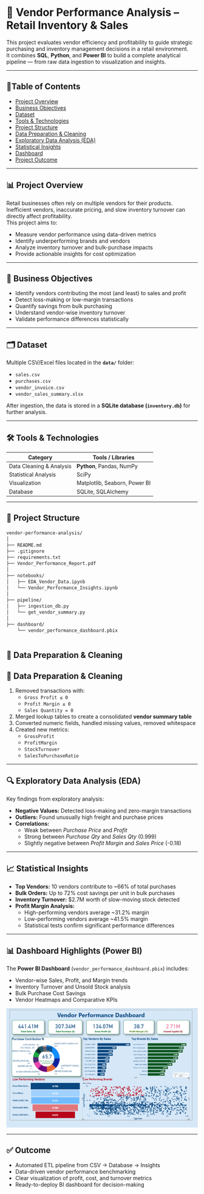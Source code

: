 # 🧾 Vendor Performance Analysis – Retail Inventory & Sales

This project evaluates vendor efficiency and profitability to guide strategic purchasing and inventory management decisions in a retail environment.  
It combines **SQL**, **Python**, and **Power BI** to build a complete analytical pipeline — from raw data ingestion to visualization and insights.

---

## 📌Table of Contents
- <a href="#project-overview">Project Overview</a>
- <a href="#business-objectives">Business Objectives</a>
- <a href="#dataset">Dataset</a>
- <a href="#tools--technologies">Tools & Technologies</a>
- <a href="#project-structure">Project Structure</a>
- <a href="#data-preparation--cleaning">Data Preparation & Cleaning</a>
- <a href="#exploratory-data-analysis-eda">Exploratory Data Analysis (EDA)</a>
- <a href="#statistical-insights">Statistical Insights</a>
- <a href="#dashboard-highlights-power-bi">Dashboard</a>
- <a href="#project-outcome">Project Outcome</a>


---

<h2><a class="anchor" id="Project Overview"></a>📊 Project Overview</h2>

Retail businesses often rely on multiple vendors for their products. Inefficient vendors, inaccurate pricing, and slow inventory turnover can directly affect profitability.  
This project aims to:
- Measure vendor performance using data-driven metrics  
- Identify underperforming brands and vendors  
- Analyze inventory turnover and bulk-purchase impacts  
- Provide actionable insights for cost optimization  

---

<h2><a class="anchor" id="Business Objectives"></a>🧠 Business Objectives</h2>

- Identify vendors contributing the most (and least) to sales and profit  
- Detect loss-making or low-margin transactions  
- Quantify savings from bulk purchasing  
- Understand vendor-wise inventory turnover  
- Validate performance differences statistically  

---

<h2><a class="anchor" id="Dataset"></a> 🗂️ Dataset</h2>

Multiple CSV/Excel files located in the **`data/`** folder:  
- `sales.csv`  
- `purchases.csv`  
- `vendor_invoice.csv`  
- `vendor_sales_summary.xlsx`  

After ingestion, the data is stored in a **SQLite database (`inventory.db`)** for further analysis.

---

<h2><a class="anchor" id="Tools & Technologies"></a> 🛠️ Tools & Technologies</h2>

| Category | Tools / Libraries |
|-----------|-------------------|
| Data Cleaning & Analysis | **Python**, Pandas, NumPy |
| Statistical Analysis | SciPy |
| Visualization | Matplotlib, Seaborn, Power BI |
| Database | SQLite, SQLAlchemy |

---

<h2><a class="anchor" id="Project Structure"></a> 🧩 Project Structure</h2>

```
vendor-performance-analysis/
│
├── README.md
├── .gitignore
├── requirements.txt
├── Vendor_Performance_Report.pdf
│
├── notebooks/
│   ├── EDA_Vendor_Data.ipynb
│   └── Vendor_Performance_Insights.ipynb
│
├── pipeline/
│   ├── ingestion_db.py
│   └── get_vendor_summary.py
│
├── dashboard/
    └── vendor_performance_dashboard.pbix


```

<h2><a class="anchor" id="Data Preparation & Cleaning"></a>🧹 Data Preparation & Cleaning</h2>

## 🧹 Data Preparation & Cleaning
1. Removed transactions with:
   - `Gross Profit ≤ 0`
   - `Profit Margin ≤ 0`
   - `Sales Quantity = 0`
2. Merged lookup tables to create a consolidated **vendor summary table**
3. Converted numeric fields, handled missing values, removed whitespace  
4. Created new metrics:
   - `GrossProfit`
   - `ProfitMargin`
   - `StockTurnover`
   - `SalesToPurchaseRatio`

---

<h2><a class="anchor" id="Exploratory Data Analysis (EDA)"></a> 🔍 Exploratory Data Analysis (EDA)</h2>

Key findings from exploratory analysis:
- **Negative Values:** Detected loss-making and zero-margin transactions  
- **Outliers:** Found unusually high freight and purchase prices  
- **Correlations:**
  - Weak between *Purchase Price* and *Profit*  
  - Strong between *Purchase Qty* and *Sales Qty* (0.999)  
  - Slightly negative between *Profit Margin* and *Sales Price* (-0.18)

---

<h2><a class="anchor" id="Statistical Insights"></a> 📈 Statistical Insights</h2>

- **Top Vendors:** 10 vendors contribute to ~66% of total purchases  
- **Bulk Orders:** Up to 72% cost savings per unit in bulk purchases  
- **Inventory Turnover:** \$2.7M worth of slow-moving stock detected  
- **Profit Margin Analysis:**
  - High-performing vendors average ~31.2% margin  
  - Low-performing vendors average ~41.5% margin  
  - Statistical tests confirm significant performance differences  

---

<h2><a class="anchor" id="Dashboard Highlights (Power BI)"></a>  📊 Dashboard Highlights (Power BI)</h2>

The **Power BI Dashboard** (`vendor_performance_dashboard.pbix`) includes:
- Vendor-wise Sales, Profit, and Margin trends  
- Inventory Turnover and Unsold Stock analysis  
- Bulk Purchase Cost Savings  
- Vendor Heatmaps and Comparative KPIs  

![Vendor Performance Dashboard](Screenshot/Dashboard.png)

---

<h2><a class="anchor" id="Outcome"></a>✅ Outcome </h2>

- Automated ETL pipeline from CSV → Database → Insights  
- Data-driven vendor performance benchmarking  
- Clear visualization of profit, cost, and turnover metrics  
- Ready-to-deploy BI dashboard for decision-making  